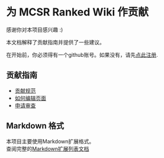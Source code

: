 # 为 MCSR Ranked Wiki 作贡献

感谢你对本项目感兴趣 :)

本文档解释了贡献指南并提供了一些建议。

在开始前，你必须得有一个github账号。如果没有，请先[点此注册](https://github.com/signup).

## 贡献指南
- [贡献规范](./guidelines)
- [如何编辑页面](./pull_request)
- [申请审查](./review)

## Markdown 格式
本项目主要使用Markdown扩展格式。<br>
查阅完整的[Markdown扩展列表文档](https://vitepress.dev/guide/markdown)
